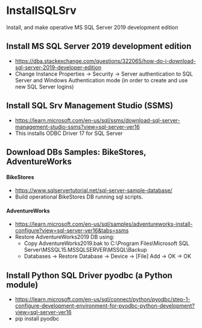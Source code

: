 # InstallSQLSrv
Install, and make operative MS SQL Server 2019 development edition

## Install MS SQL Server 2019 development edition
- https://dba.stackexchange.com/questions/322065/how-do-i-download-sql-server-2019-developer-edition
- Change Instance Properties -> Security -> Server authentication to SQL Server and Windows Authentication mode (in order to create and use new SQL Server logins)

## Install SQL Srv Management Studio (SSMS)
- https://learn.microsoft.com/en-us/sql/ssms/download-sql-server-management-studio-ssms?view=sql-server-ver16
- This installs ODBC Driver 17 for SQL Server

## Download DBs Samples: BikeStores, AdventureWorks
#### BikeStores
- https://www.sqlservertutorial.net/sql-server-sample-database/
- Build operational BikeStores DB running sql scripts.
#### AdventureWorks
- https://learn.microsoft.com/en-us/sql/samples/adventureworks-install-configure?view=sql-server-ver16&tabs=ssms
- Restore AdventureWorks2019 DB using:
	- Copy AdventureWorks2019.bak to C:\Program Files\Microsoft SQL Server\MSSQL15.MSSQLSERVER\MSSQL\Backup
	- Databases -> Restore Database -> Device -> [File] Add -> OK -> OK
	
## Install Python SQL Driver pyodbc (a Python module)
- https://learn.microsoft.com/en-us/sql/connect/python/pyodbc/step-1-configure-development-environment-for-pyodbc-python-development?view=sql-server-ver16
- pip install pyodbc